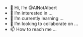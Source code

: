- 👋 Hi, I’m @AlNotAlbert
- 👀 I’m interested in ...
- 🌱 I’m currently learning ...
- 💞️ I’m looking to collaborate on ...
- 📫 How to reach me ...

<!---
AlNotAlbert/AlNotAlbert is a ✨ special ✨ repository because its `README.md` (this file) appears on your GitHub profile.
You can click the Preview link to take a look at your changes.
--->
